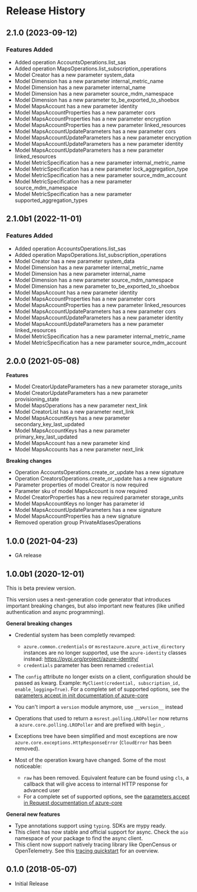 # Release History

## 2.1.0 (2023-09-12)

### Features Added

  - Added operation AccountsOperations.list_sas
  - Added operation MapsOperations.list_subscription_operations
  - Model Creator has a new parameter system_data
  - Model Dimension has a new parameter internal_metric_name
  - Model Dimension has a new parameter internal_name
  - Model Dimension has a new parameter source_mdm_namespace
  - Model Dimension has a new parameter to_be_exported_to_shoebox
  - Model MapsAccount has a new parameter identity
  - Model MapsAccountProperties has a new parameter cors
  - Model MapsAccountProperties has a new parameter encryption
  - Model MapsAccountProperties has a new parameter linked_resources
  - Model MapsAccountUpdateParameters has a new parameter cors
  - Model MapsAccountUpdateParameters has a new parameter encryption
  - Model MapsAccountUpdateParameters has a new parameter identity
  - Model MapsAccountUpdateParameters has a new parameter linked_resources
  - Model MetricSpecification has a new parameter internal_metric_name
  - Model MetricSpecification has a new parameter lock_aggregation_type
  - Model MetricSpecification has a new parameter source_mdm_account
  - Model MetricSpecification has a new parameter source_mdm_namespace
  - Model MetricSpecification has a new parameter supported_aggregation_types

## 2.1.0b1 (2022-11-01)

### Features Added

  - Added operation AccountsOperations.list_sas
  - Added operation MapsOperations.list_subscription_operations
  - Model Creator has a new parameter system_data
  - Model Dimension has a new parameter internal_metric_name
  - Model Dimension has a new parameter internal_name
  - Model Dimension has a new parameter source_mdm_namespace
  - Model Dimension has a new parameter to_be_exported_to_shoebox
  - Model MapsAccount has a new parameter identity
  - Model MapsAccountProperties has a new parameter cors
  - Model MapsAccountProperties has a new parameter linked_resources
  - Model MapsAccountUpdateParameters has a new parameter cors
  - Model MapsAccountUpdateParameters has a new parameter identity
  - Model MapsAccountUpdateParameters has a new parameter linked_resources
  - Model MetricSpecification has a new parameter internal_metric_name
  - Model MetricSpecification has a new parameter source_mdm_account

## 2.0.0 (2021-05-08)

**Features**

  - Model CreatorUpdateParameters has a new parameter storage_units
  - Model CreatorUpdateParameters has a new parameter provisioning_state
  - Model MapsOperations has a new parameter next_link
  - Model CreatorList has a new parameter next_link
  - Model MapsAccountKeys has a new parameter secondary_key_last_updated
  - Model MapsAccountKeys has a new parameter primary_key_last_updated
  - Model MapsAccount has a new parameter kind
  - Model MapsAccounts has a new parameter next_link

**Breaking changes**

  - Operation AccountsOperations.create_or_update has a new signature
  - Operation CreatorsOperations.create_or_update has a new signature
  - Parameter properties of model Creator is now required
  - Parameter sku of model MapsAccount is now required
  - Model CreatorProperties has a new required parameter storage_units
  - Model MapsAccountKeys no longer has parameter id
  - Model MapsAccountUpdateParameters has a new signature
  - Model MapsAccountProperties has a new signature
  - Removed operation group PrivateAtlasesOperations

## 1.0.0 (2021-04-23)

- GA release

## 1.0.0b1 (2020-12-01)

This is beta preview version.

This version uses a next-generation code generator that introduces important breaking changes, but also important new features (like unified authentication and async programming).

**General breaking changes**

- Credential system has been completly revamped:

  - `azure.common.credentials` or `msrestazure.azure_active_directory` instances are no longer supported, use the `azure-identity` classes instead: https://pypi.org/project/azure-identity/
  - `credentials` parameter has been renamed `credential`

- The `config` attribute no longer exists on a client, configuration should be passed as kwarg. Example: `MyClient(credential, subscription_id, enable_logging=True)`. For a complete set of
  supported options, see the [parameters accept in init documentation of azure-core](https://github.com/Azure/azure-sdk-for-python/blob/main/sdk/core/azure-core/CLIENT_LIBRARY_DEVELOPER.md#available-policies)
- You can't import a `version` module anymore, use `__version__` instead
- Operations that used to return a `msrest.polling.LROPoller` now returns a `azure.core.polling.LROPoller` and are prefixed with `begin_`.
- Exceptions tree have been simplified and most exceptions are now `azure.core.exceptions.HttpResponseError` (`CloudError` has been removed).
- Most of the operation kwarg have changed. Some of the most noticeable:

  - `raw` has been removed. Equivalent feature can be found using `cls`, a callback that will give access to internal HTTP response for advanced user
  - For a complete set of
  supported options, see the [parameters accept in Request documentation of azure-core](https://github.com/Azure/azure-sdk-for-python/blob/main/sdk/core/azure-core/CLIENT_LIBRARY_DEVELOPER.md#available-policies)

**General new features**

- Type annotations support using `typing`. SDKs are mypy ready.
- This client has now stable and official support for async. Check the `aio` namespace of your package to find the async client.
- This client now support natively tracing library like OpenCensus or OpenTelemetry. See this [tracing quickstart](https://github.com/Azure/azure-sdk-for-python/tree/main/sdk/core/azure-core-tracing-opentelemetry) for an overview.

## 0.1.0 (2018-05-07)

  - Initial Release
